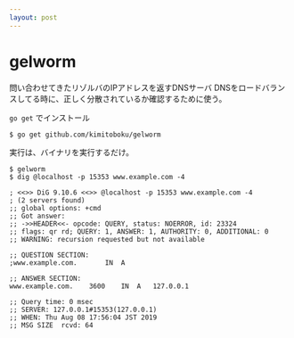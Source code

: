 ```yaml
---
layout: post
---
```



# gelworm
問い合わせてきたリゾルバのIPアドレスを返すDNSサーバ
DNSをロードバランスしてる時に、正しく分散されているか確認するために使う。

`go get` でインストール
```
$ go get github.com/kimitoboku/gelworm
```

実行は、バイナリを実行するだけ。
```
$ gelworm
$ dig @localhost -p 15353 www.example.com -4

; <<>> DiG 9.10.6 <<>> @localhost -p 15353 www.example.com -4
; (2 servers found)
;; global options: +cmd
;; Got answer:
;; ->>HEADER<<- opcode: QUERY, status: NOERROR, id: 23324
;; flags: qr rd; QUERY: 1, ANSWER: 1, AUTHORITY: 0, ADDITIONAL: 0
;; WARNING: recursion requested but not available

;; QUESTION SECTION:
;www.example.com.		IN	A

;; ANSWER SECTION:
www.example.com.	3600	IN	A	127.0.0.1

;; Query time: 0 msec
;; SERVER: 127.0.0.1#15353(127.0.0.1)
;; WHEN: Thu Aug 08 17:56:04 JST 2019
;; MSG SIZE  rcvd: 64
```
